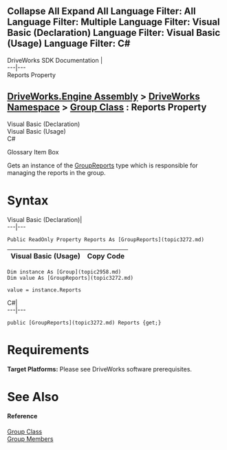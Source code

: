        

 Collapse All Expand All  Language Filter: All  Language Filter: Multiple  Language Filter: Visual Basic (Declaration) Language Filter: Visual Basic (Usage) Language Filter: C#  
---  
DriveWorks SDK Documentation  |   
---|---  
Reports Property   
  
[DriveWorks.Engine Assembly](topic2156.md) > [DriveWorks Namespace](topic2159.md) > [Group Class](topic2958.md) : Reports Property  
---  
  
Visual Basic (Declaration)    
Visual Basic (Usage)    
C# 

Glossary Item Box

Gets an instance of the [GroupReports](topic3272.md) type which is responsible for managing the reports in the group. 

# Syntax

Visual Basic (Declaration)|   
---|---  
      
    
    Public ReadOnly Property Reports As [GroupReports](topic3272.md)  
  
Visual Basic (Usage)| Copy Code  
---|---  
      
    
    Dim instance As [Group](topic2958.md)
    Dim value As [GroupReports](topic3272.md)
     
    value = instance.Reports  
  
C#|   
---|---  
      
    
    public [GroupReports](topic3272.md) Reports {get;}  
  
# Requirements

**Target Platforms:** Please see DriveWorks software prerequisites.

# See Also

#### Reference

[Group Class](topic2958.md)   
[Group Members](topic2959.md)



